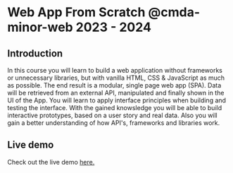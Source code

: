 # Web App From Scratch @cmda-minor-web 2023 - 2024

## Introduction

In this course you will learn to build a web application without frameworks or unnecessary libraries, but with vanilla HTML, CSS & JavaScript as much as possible. The end result is a modular, single page web app (SPA). Data will be retrieved from an external API, manipulated and finally shown in the UI of the App. You will learn to apply interface principles when building and testing the interface. With the gained knowsledge you will be able to build interactive prototypes, based on a user story and real data. Also you will gain a better understanding of how API's, frameworks and libraries work.

## Live demo

Check out the live demo [here.](https://mitchel-ds.github.io/web-app-from-scratch-2223/rijksmuseum/index.html)


<!-- Add a nice poster image here at the end of the week, showing off your shiny frontend 📸 -->

